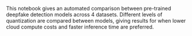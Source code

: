 This notebook gives an automated comparison between pre-trained deepfake detection models across 4 datasets. Different levels of quantization are compared between models, giving results for when lower cloud compute costs and faster inference time are preferred. 

